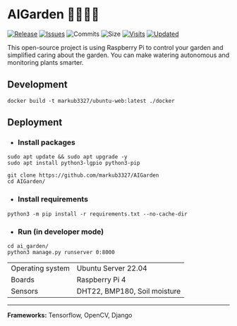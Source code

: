 # AIGarden 🚰🌱🥕🍅

[![Release](https://img.shields.io/github/release/markub3327/AIGarden)](https://github.com/markub3327/AIGarden/releases)
[![Issues](https://img.shields.io/github/issues/markub3327/AIGarden)](https://github.com/markub3327/AIGarden/issues)
![Commits](https://img.shields.io/github/commit-activity/w/markub3327/AIGarden)
![Size](https://img.shields.io/github/repo-size/markub3327/AIGarden)
[![Visits](https://badges.pufler.dev/visits/markub3327/AIGarden)](https://badges.pufler.dev)
[![Updated](https://badges.pufler.dev/updated/markub3327/AIGarden)](https://badges.pufler.dev)

This open-source project is using Raspberry Pi to control your garden and simplified caring about the garden. You can make watering autonomous and monitoring plants smarter.

## Development
```shell
docker build -t markub3327/ubuntu-web:latest ./docker
```

## Deployment

- ### Install packages
```shell
sudo apt update && sudo apt upgrade -y
sudo apt install python3-lgpio python3-pip

git clone https://github.com/markub3327/AIGarden
cd AIGarden/
```
- ### Install requirements 
```shell
python3 -m pip install -r requirements.txt --no-cache-dir
```
- ### Run (in developer mode)
```shell
cd ai_garden/
python3 manage.py runserver 0:8000
```


| | |
|------------------|------------------------------|
| Operating system | Ubuntu Server 22.04          |
| Boards           | Raspberry Pi 4               |
| Sensors          | DHT22, BMP180, Soil moisture |


------------------------------------------
**Frameworks:** Tensorflow, OpenCV, Django
